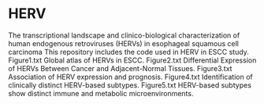 # HERV
The transcriptional landscape and clinico-biological characterization of human endogenous retroviruses (HERVs) in esophageal squamous cell carcinoma 
This repository includes the code used in HERV in ESCC study.
Figure1.txt Global atlas of HERVs in ESCC.
Figure2.txt Differential Expression of HERVs Between Cancer and Adjacent-Normal Tissues.
Figure3.txt Association of HERV expression and prognosis.
Figure4.txt Identification of clinically distinct HERV-based subtypes.
Figure5.txt HERV-based subtypes show distinct immune and metabolic microenvironments.
